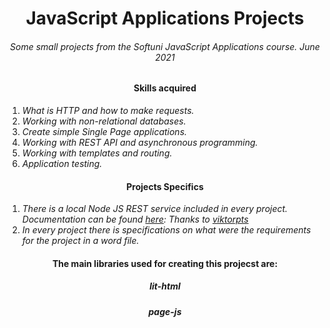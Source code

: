 <h1 align="center">JavaScript Applications Projects </h1>
<h6 align="center">Some small projects from the Softuni JavaScript Applications course. June 2021</h6>

<h4 align="center">Skills acquired</h4>

1. _What is HTTP and how to make requests._
2. _Working with non-relational databases._
3. _Create simple Single Page applications._
4. _Working with REST API and asynchronous programming._
5. _Working with templates and routing._
6. _Аpplication testing._

<h4 align="center">Projects Specifics</h4>

1. _There is a local Node JS REST service included in every project. Documentation can be found <a href="https://github.com/softuni-practice-server/softuni-practice-server">here</a>: Thanks to <a href="https://github.com/viktorpts">viktorpts</a>_
2. _In every project there is specifications on what were the requirements for the project in a word file._

<h4 align="center">The main libraries used for creating this projecst are:</h4>
<h5 align="center">lit-html</h5>
<h5 align="center">page-js</h5>
